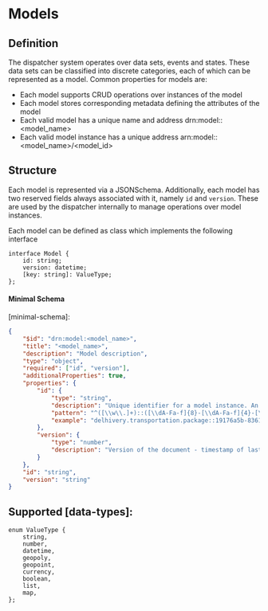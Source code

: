 # Models

## Definition

The dispatcher system operates over data sets, events and states. These data sets can be classified into discrete categories, each of which can be represented as a model. Common properties for models are:
- Each model supports CRUD operations over instances of the model
- Each model stores corresponding metadata defining the attributes of the model
- Each valid model has a unique name and address drn:model:<tenant>:<model_name>
- Each valid model instance has a unique address arn:model:<tenant>:<model_name>/<model_id>


## Structure

Each model is represented via a JSONSchema. Additionally, each model has two reserved fields always associated with it, namely `id` and `version`. These are used by the dispatcher internally to manage operations over model instances.

Each model can be defined as class which implements the following interface
```
interface Model {
	id: string;
	version: datetime;
	[key: string]: ValueType;
};
```


#### Minimal Schema
[minimal-schema]: 
```json
{
	"$id": "drn:model:<model_name>",
	"title": "<model_name>",
	"description": "Model description",
	"type": "object",
	"required": ["id", "version"],
	"additionalProperties": true,
	"properties": {
		"id": {
			"type": "string",
			"description": "Unique identifier for a model instance. An id is of the form <model_name>:<uuid>",
			"pattern": "^([\\w\\.]+)::([\\dA-Fa-f]{8}-[\\dA-Fa-f]{4}-[\\dA-Fa-f]{4}-[\\dA-Fa-f]{4}-[\\dA-Fa-f]{12})?$",
			"example": "delhivery.transportation.package::19176a5b-8361-42a2-9f32-b368fb3b46ce"
		},
		"version": {
			"type": "number",
			"description": "Version of the document - timestamp of last update, resolution microseconds",
		}
	},
	"id": "string",
	"version": "string"
}
```


## Supported [data-types]:

```
enum ValueType {
	string,
	number,
	datetime,
	geopoly,
	geopoint,
	currency,
	boolean,
	list,
	map,
};
```